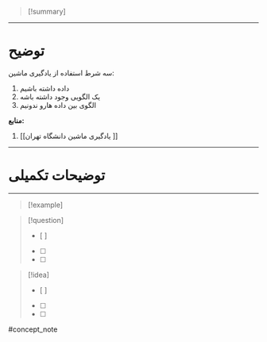 
> [!summary]
>




---
# توضیح


سه شرط استفاده از یادگیری ماشین:
1. داده داشته باشیم
2. یک الگویی وجود داشته باشه
3. الگوی بین داده هارو ندونیم









**منابع:**

1. [[یادگیری ماشین دانشگاه تهران ]]

---

# توضیحات تکمیلی








---

> [!example] 
> 




> [!question] 
>- [ ] 
>- [ ]  
>- [ ] 


> [!idea] 
> - [ ] 
>- [ ] 
>- [ ] 

#concept_note

